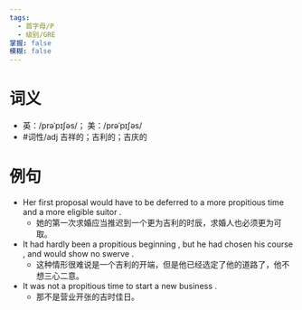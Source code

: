 ```yaml
---
tags:
  - 首字母/P
  - 级别/GRE
掌握: false
模糊: false
---
```

# 词义
- 英：/prəˈpɪʃəs/； 美：/prəˈpɪʃəs/
- #词性/adj  吉祥的；吉利的；吉庆的
# 例句
- Her first proposal would have to be deferred to a more propitious time and a more eligible suitor .
	- 她的第一次求婚应当推迟到一个更为吉利的时辰，求婚人也必须更为可取。
- It had hardly been a propitious beginning , but he had chosen his course , and would show no swerve .
	- 这种情形很难说是一个吉利的开端，但是他已经选定了他的道路了，他不想三心二意。
- It was not a propitious time to start a new business .
	- 那不是营业开张的吉时佳日。
